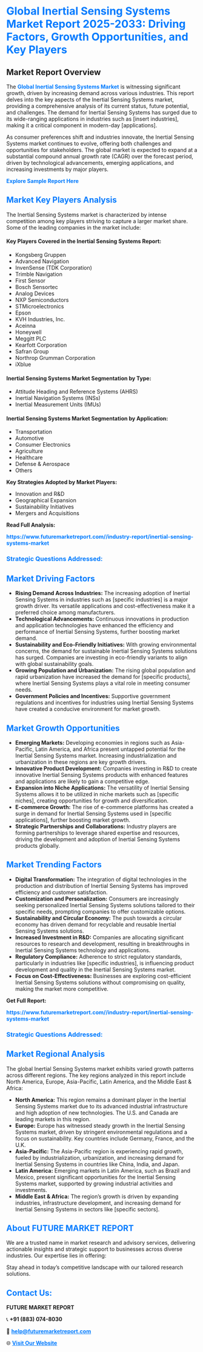 <h1 style="color: #007BFF;">Global Inertial Sensing Systems Market Report 2025-2033: Driving Factors, Growth Opportunities, and Key Players</h1>

<section id="overview">
<h2>Market Report Overview</h2>
<p>The <a href="https://www.futuremarketreport.com//industry-report/inertial-sensing-systems-market" style="color: #007BFF; text-decoration: none;"><strong>Global Inertial Sensing Systems Market</strong></a> is witnessing significant growth, driven by increasing demand across various industries. This report delves into the key aspects of the Inertial Sensing Systems market, providing a comprehensive analysis of its current status, future potential, and challenges. The demand for Inertial Sensing Systems has surged due to its wide-ranging applications in industries such as [insert industries], making it a critical component in modern-day [applications].</p>
<p>As consumer preferences shift and industries innovate, the Inertial Sensing Systems market continues to evolve, offering both challenges and opportunities for stakeholders. The global market is expected to expand at a substantial compound annual growth rate (CAGR) over the forecast period, driven by technological advancements, emerging applications, and increasing investments by major players.</p>
</section>

<section id="overview">
<p><a href="https://www.futuremarketreport.com//request-sample/reportId=82525" style="color: #007BFF; text-decoration: none;"><strong>Explore Sample Report Here</strong></a></p>
</section>

<section id="key-players">
<h2 style="color: #007BFF;">Market Key Players Analysis</h2>
<p>The Inertial Sensing Systems market is characterized by intense competition among key players striving to capture a larger market share. Some of the leading companies in the market include:</p>
<h4>Key Players Covered in the Inertial Sensing Systems Report:</h4>
<ul><li>Kongsberg Gruppen</li><li>Advanced Navigation</li><li>InvenSense (TDK Corporation)</li><li>Trimble Navigation</li><li>First Sensor</li><li>Bosch Sensortec</li><li>Analog Devices</li><li>NXP Semiconductors</li><li>STMicroelectronics</li><li>Epson</li><li>KVH Industries, Inc.</li><li>Aceinna</li><li>Honeywell</li><li>Meggitt PLC</li><li>Kearfott Corporation</li><li>Safran Group</li><li>Northrop Grumman Corporation</li><li>iXblue</li></ul>
<h4>Inertial Sensing Systems Market Segmentation by Type:</h4>
<ul><li>Attitude Heading and Reference Systems (AHRS)</li><li>Inertial Navigation Systems (INSs)</li><li>Inertial Measurement Units (IMUs)</li></ul>

<h4>Inertial Sensing Systems Market Segmentation by Application:</h4>
<ul><li>Transportation</li><li>Automotive</li><li>Consumer Electronics</li><li>Agriculture</li><li>Healthcare</li><li>Defense &amp; Aerospace</li><li>Others</li></ul>
<p><strong>Key Strategies Adopted by Market Players:</strong></p>
<ul>
<li>Innovation and R&D</li>
<li>Geographical Expansion</li>
<li>Sustainability Initiatives</li>
<li>Mergers and Acquisitions</li>
</ul>
</section>

<section>
<p><strong>Read Full Analysis: </strong></p><a href="https://www.futuremarketreport.com//industry-report/inertial-sensing-systems-market" style="color: #007BFF; text-decoration: none;"><strong>https://www.futuremarketreport.com//industry-report/inertial-sensing-systems-market</strong></a>
<h3 style="color: #007BFF;">Strategic Questions Addressed:</h3>
</section>

<section id="driving-factors">
<h2 style="color: #007BFF;">Market Driving Factors</h2>
<ul>
<li><strong>Rising Demand Across Industries:</strong> The increasing adoption of Inertial Sensing Systems in industries such as [specific industries] is a major growth driver. Its versatile applications and cost-effectiveness make it a preferred choice among manufacturers.</li>
<li><strong>Technological Advancements:</strong> Continuous innovations in production and application technologies have enhanced the efficiency and performance of Inertial Sensing Systems, further boosting market demand.</li>
<li><strong>Sustainability and Eco-Friendly Initiatives:</strong> With growing environmental concerns, the demand for sustainable Inertial Sensing Systems solutions has surged. Companies are investing in eco-friendly variants to align with global sustainability goals.</li>
<li><strong>Growing Population and Urbanization:</strong> The rising global population and rapid urbanization have increased the demand for [specific products], where Inertial Sensing Systems plays a vital role in meeting consumer needs.</li>
<li><strong>Government Policies and Incentives:</strong> Supportive government regulations and incentives for industries using Inertial Sensing Systems have created a conducive environment for market growth.</li>
</ul>
</section>

<section id="growth-opportunities">
<h2 style="color: #007BFF;">Market Growth Opportunities</h2>
<ul>
<li><strong>Emerging Markets:</strong> Developing economies in regions such as Asia-Pacific, Latin America, and Africa present untapped potential for the Inertial Sensing Systems market. Increasing industrialization and urbanization in these regions are key growth drivers.</li>
<li><strong>Innovative Product Development:</strong> Companies investing in R&D to create innovative Inertial Sensing Systems products with enhanced features and applications are likely to gain a competitive edge.</li>
<li><strong>Expansion into Niche Applications:</strong> The versatility of Inertial Sensing Systems allows it to be utilized in niche markets such as [specific niches], creating opportunities for growth and diversification.</li>
<li><strong>E-commerce Growth:</strong> The rise of e-commerce platforms has created a surge in demand for Inertial Sensing Systems used in [specific applications], further boosting market growth.</li>
<li><strong>Strategic Partnerships and Collaborations:</strong> Industry players are forming partnerships to leverage shared expertise and resources, driving the development and adoption of Inertial Sensing Systems products globally.</li>
</ul>
</section>

<section id="trending-factors">
<h2 style="color: #007BFF;">Market Trending Factors</h2>
<ul>
<li><strong>Digital Transformation:</strong> The integration of digital technologies in the production and distribution of Inertial Sensing Systems has improved efficiency and customer satisfaction.</li>
<li><strong>Customization and Personalization:</strong> Consumers are increasingly seeking personalized Inertial Sensing Systems solutions tailored to their specific needs, prompting companies to offer customizable options.</li>
<li><strong>Sustainability and Circular Economy:</strong> The push towards a circular economy has driven demand for recyclable and reusable Inertial Sensing Systems solutions.</li>
<li><strong>Increased Investment in R&D:</strong> Companies are allocating significant resources to research and development, resulting in breakthroughs in Inertial Sensing Systems technology and applications.</li>
<li><strong>Regulatory Compliance:</strong> Adherence to strict regulatory standards, particularly in industries like [specific industries], is influencing product development and quality in the Inertial Sensing Systems market.</li>
<li><strong>Focus on Cost-Effectiveness:</strong> Businesses are exploring cost-efficient Inertial Sensing Systems solutions without compromising on quality, making the market more competitive.</li>
</ul>
</section>

<section>
<p><strong>Get Full Report: </strong></p><a href="https://www.futuremarketreport.com//industry-report/inertial-sensing-systems-market" style="color: #007BFF; text-decoration: none;"><strong>https://www.futuremarketreport.com//industry-report/inertial-sensing-systems-market</strong></a>
<h3 style="color: #007BFF;">Strategic Questions Addressed:</h3>
</section>


<section id="regional-analysis">
<h2 style="color: #007BFF;">Market Regional Analysis</h2>
<p>The global Inertial Sensing Systems market exhibits varied growth patterns across different regions. The key regions analyzed in this report include North America, Europe, Asia-Pacific, Latin America, and the Middle East & Africa:</p>
<ul>
<li><strong>North America:</strong> This region remains a dominant player in the Inertial Sensing Systems market due to its advanced industrial infrastructure and high adoption of new technologies. The U.S. and Canada are leading markets in this region.</li>
<li><strong>Europe:</strong> Europe has witnessed steady growth in the Inertial Sensing Systems market, driven by stringent environmental regulations and a focus on sustainability. Key countries include Germany, France, and the U.K.</li>
<li><strong>Asia-Pacific:</strong> The Asia-Pacific region is experiencing rapid growth, fueled by industrialization, urbanization, and increasing demand for Inertial Sensing Systems in countries like China, India, and Japan.</li>
<li><strong>Latin America:</strong> Emerging markets in Latin America, such as Brazil and Mexico, present significant opportunities for the Inertial Sensing Systems market, supported by growing industrial activities and investments.</li>
<li><strong>Middle East & Africa:</strong> The region’s growth is driven by expanding industries, infrastructure development, and increasing demand for Inertial Sensing Systems in sectors like [specific sectors].</li>
</ul>
</section>

<footer>
<h2 style="color: #007BFF;">About FUTURE MARKET REPORT</h2>
<p>We are a trusted name in market research and advisory services, delivering actionable insights and strategic support to businesses across diverse industries. Our expertise lies in offering:</p>

<p>Stay ahead in today’s competitive landscape with our tailored research solutions.</p>

<h2 style="color: #007BFF;">Contact Us:</h2>
<p><strong>FUTURE MARKET REPORT</strong></p>
<p>📞 <strong>+91 (883) 074-8030</strong></p>
<p>📧 <strong><a href="mailto:help@futuremarketreport.com" style="color: #007BFF;">help@futuremarketreport.com</a></strong></p>
<p>🌐 <strong><a href="https://www.futuremarketreport.com/" style="color: #007BFF;">Visit Our Website</a></strong></p>
</footer>